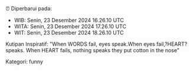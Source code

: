 ⏰ Diperbarui pada:
- WIB: Senin, 23 Desember 2024 16.26.10 UTC
- WITA: Senin, 23 Desember 2024 17.26.10 UTC
- WIT: Senin, 23 Desember 2024 18.26.10 UTC

Kutipan Inspiratif:
"When WORDS fail, eyes speak.When eyes fail,?HEART? speaks. When HEART fails, nothing speaks they put cotton in the nose"


Kategori: funny


